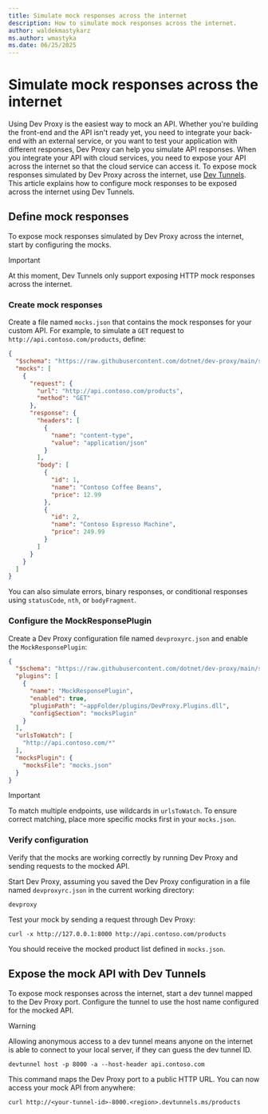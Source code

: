 ```yaml
---
title: Simulate mock responses across the internet
description: How to simulate mock responses across the internet.
author: waldekmastykarz
ms.author: wmastyka
ms.date: 06/25/2025
---
```


# Simulate mock responses across the internet

Using Dev Proxy is the easiest way to mock an API. Whether you're building the front-end and the API isn't ready yet, you need to integrate your back-end with an external service, or you want to test your application with different responses, Dev Proxy can help you simulate API responses. When you integrate your API with cloud services, you need to expose your API across the internet so that the cloud service can access it. To expose mock responses simulated by Dev Proxy across the internet, use [Dev Tunnels](/azure/developer/dev-tunnels/). This article explains how to configure mock responses to be exposed across the internet using Dev Tunnels.

## Define mock responses

To expose mock responses simulated by Dev Proxy across the internet, start by configuring the mocks.

> [!IMPORTANT]
> At this moment, Dev Tunnels only support exposing HTTP mock responses across the internet.

### Create mock responses

Create a file named `mocks.json` that contains the mock responses for your custom API. For example, to simulate a `GET` request to `http://api.contoso.com/products`, define:

```json
{
  "$schema": "https://raw.githubusercontent.com/dotnet/dev-proxy/main/schemas/v1.0.0/mockresponseplugin.mocksfile.schema.json",
  "mocks": [
    {
      "request": {
        "url": "http://api.contoso.com/products",
        "method": "GET"
      },
      "response": {
        "headers": [
          {
            "name": "content-type",
            "value": "application/json"
          }
        ],
        "body": [
          {
            "id": 1,
            "name": "Contoso Coffee Beans",
            "price": 12.99
          },
          {
            "id": 2,
            "name": "Contoso Espresso Machine",
            "price": 249.99
          }
        ]
      }
    }
  ]
}
```

You can also simulate errors, binary responses, or conditional responses using `statusCode`, `nth`, or `bodyFragment`.

### Configure the MockResponsePlugin

Create a Dev Proxy configuration file named `devproxyrc.json` and enable the `MockResponsePlugin`:

```json
{
  "$schema": "https://raw.githubusercontent.com/dotnet/dev-proxy/main/schemas/v1.0.0/rc.schema.json",
  "plugins": [
    {
      "name": "MockResponsePlugin",
      "enabled": true,
      "pluginPath": "~appFolder/plugins/DevProxy.Plugins.dll",
      "configSection": "mocksPlugin"
    }
  ],
  "urlsToWatch": [
    "http://api.contoso.com/*"
  ],
  "mocksPlugin": {
    "mocksFile": "mocks.json"
  }
}
```

> [!IMPORTANT]
> To match multiple endpoints, use wildcards in `urlsToWatch`. To ensure correct matching, place more specific mocks first in your `mocks.json`.

### Verify configuration

Verify that the mocks are working correctly by running Dev Proxy and sending requests to the mocked API.

Start Dev Proxy, assuming you saved the Dev Proxy configuration in a file named `devproxyrc.json` in the current working directory:

```console
devproxy
```

Test your mock by sending a request through Dev Proxy:

```console
curl -x http://127.0.0.1:8000 http://api.contoso.com/products
```

You should receive the mocked product list defined in `mocks.json`.

## Expose the mock API with Dev Tunnels

To expose mock responses across the internet, start a dev tunnel mapped to the Dev Proxy port. Configure the tunnel to use the host name configured for the mocked API.

> [!WARNING]
> Allowing anonymous access to a dev tunnel means anyone on the internet is able to connect to your local server, if they can guess the dev tunnel ID.

```console
devtunnel host -p 8000 -a --host-header api.contoso.com
```

This command maps the Dev Proxy port to a public HTTP URL. You can now access your mock API from anywhere:

```console
curl http://<your-tunnel-id>-8000.<region>.devtunnels.ms/products
```

